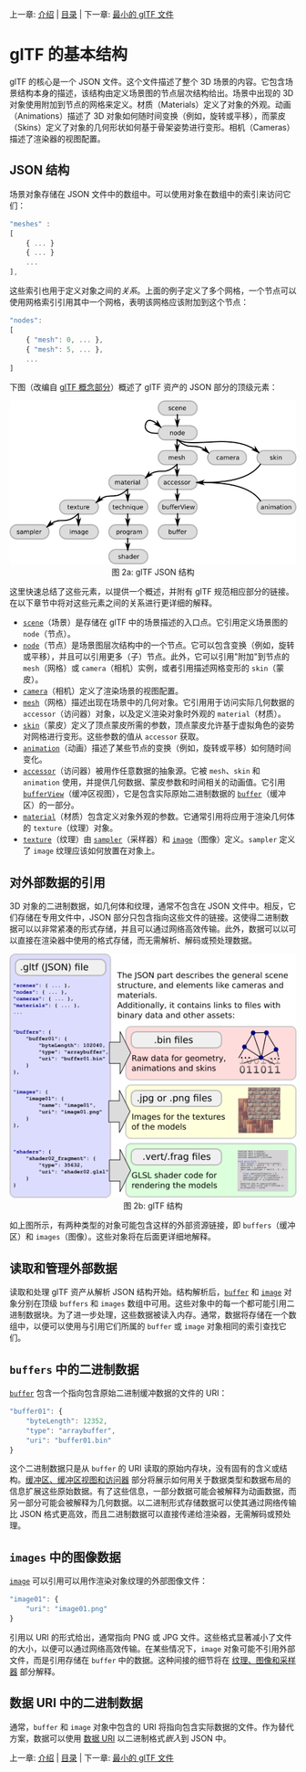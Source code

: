 上一章: [介绍](gltfTutorial_001_Introduction.md) | [目录](README.md) | 下一章: [最小的 glTF 文件](gltfTutorial_003_MinimalGltfFile.md)

# glTF 的基本结构

glTF 的核心是一个 JSON 文件。这个文件描述了整个 3D 场景的内容。它包含场景结构本身的描述，该结构由定义场景图的节点层次结构给出。场景中出现的 3D 对象使用附加到节点的网格来定义。材质（Materials）定义了对象的外观。动画（Animations）描述了 3D 对象如何随时间变换（例如，旋转或平移），而蒙皮（Skins）定义了对象的几何形状如何基于骨架姿势进行变形。相机（Cameras）描述了渲染器的视图配置。

## JSON 结构

场景对象存储在 JSON 文件中的数组中。可以使用对象在数组中的索引来访问它们：

```javascript
"meshes" : 
[
    { ... }
    { ... }
    ...
],
```

这些索引也用于定义对象之间的*关系*。上面的例子定义了多个网格，一个节点可以使用网格索引引用其中一个网格，表明该网格应该附加到这个节点：

```javascript
"nodes": 
[
    { "mesh": 0, ... },
    { "mesh": 5, ... },
    ...
]
```

下图（改编自 [glTF 概念部分](https://www.khronos.org/registry/glTF/specs/2.0/glTF-2.0.html#concepts)）概述了 glTF 资产的 JSON 部分的顶级元素：

<p align="center">
<img src="./gltfTutorial/images/gltfJsonStructure.png" /><br>
<a name="gltfJsonStructure-png"></a>图 2a: glTF JSON 结构
</p>

这里快速总结了这些元素，以提供一个概述，并附有 glTF 规范相应部分的链接。在以下章节中将对这些元素之间的关系进行更详细的解释。

- [`scene`](https://www.khronos.org/registry/glTF/specs/2.0/glTF-2.0.html#reference-scene)（场景）是存储在 glTF 中的场景描述的入口点。它引用定义场景图的 `node`（节点）。
- [`node`](https://www.khronos.org/registry/glTF/specs/2.0/glTF-2.0.html#reference-node)（节点）是场景图层次结构中的一个节点。它可以包含变换（例如，旋转或平移），并且可以引用更多（子）节点。此外，它可以引用"附加"到节点的 `mesh`（网格）或 `camera`（相机）实例，或者引用描述网格变形的 `skin`（蒙皮）。
- [`camera`](https://www.khronos.org/registry/glTF/specs/2.0/glTF-2.0.html#reference-camera)（相机）定义了渲染场景的视图配置。
- [`mesh`](https://www.khronos.org/registry/glTF/specs/2.0/glTF-2.0.html#reference-mesh)（网格）描述出现在场景中的几何对象。它引用用于访问实际几何数据的 `accessor`（访问器）对象，以及定义渲染对象时外观的 `material`（材质）。
- [`skin`](https://www.khronos.org/registry/glTF/specs/2.0/glTF-2.0.html#reference-skin)（蒙皮）定义了顶点蒙皮所需的参数，顶点蒙皮允许基于虚拟角色的姿势对网格进行变形。这些参数的值从 `accessor` 获取。
- [`animation`](https://www.khronos.org/registry/glTF/specs/2.0/glTF-2.0.html#reference-animation)（动画）描述了某些节点的变换（例如，旋转或平移）如何随时间变化。
- [`accessor`](https://www.khronos.org/registry/glTF/specs/2.0/glTF-2.0.html#reference-accessor)（访问器）被用作任意数据的抽象源。它被 `mesh`、`skin` 和 `animation` 使用，并提供几何数据、蒙皮参数和时间相关的动画值。它引用 [`bufferView`](https://www.khronos.org/registry/glTF/specs/2.0/glTF-2.0.html#reference-bufferview)（缓冲区视图），它是包含实际原始二进制数据的 [`buffer`](https://www.khronos.org/registry/glTF/specs/2.0/glTF-2.0.html#reference-buffer)（缓冲区）的一部分。
- [`material`](https://www.khronos.org/registry/glTF/specs/2.0/glTF-2.0.html#reference-material)（材质）包含定义对象外观的参数。它通常引用将应用于渲染几何体的 `texture`（纹理）对象。
- [`texture`](https://www.khronos.org/registry/glTF/specs/2.0/glTF-2.0.html#reference-texture)（纹理）由 [`sampler`](https://www.khronos.org/registry/glTF/specs/2.0/glTF-2.0.html#reference-sampler)（采样器）和 [`image`](https://www.khronos.org/registry/glTF/specs/2.0/glTF-2.0.html#reference-image)（图像）定义。`sampler` 定义了 `image` 纹理应该如何放置在对象上。

## 对外部数据的引用

3D 对象的二进制数据，如几何体和纹理，通常不包含在 JSON 文件中。相反，它们存储在专用文件中，JSON 部分只包含指向这些文件的链接。这使得二进制数据可以以非常紧凑的形式存储，并且可以通过网络高效传输。此外，数据可以以可以直接在渲染器中使用的格式存储，而无需解析、解码或预处理数据。

<p align="center">
<img src="./gltfTutorial/images/gltfStructure.png" /><br>
<a name="gltfStructure-png"></a>图 2b: glTF 结构
</p>

如上图所示，有两种类型的对象可能包含这样的外部资源链接，即 `buffers`（缓冲区）和 `images`（图像）。这些对象将在后面更详细地解释。

## 读取和管理外部数据

读取和处理 glTF 资产从解析 JSON 结构开始。结构解析后，[`buffer`](https://www.khronos.org/registry/glTF/specs/2.0/glTF-2.0.html#reference-buffer) 和 [`image`](https://www.khronos.org/registry/glTF/specs/2.0/glTF-2.0.html#reference-image) 对象分别在顶级 `buffers` 和 `images` 数组中可用。这些对象中的每一个都可能引用二进制数据块。为了进一步处理，这些数据被读入内存。通常，数据将存储在一个数组中，以便可以使用与引用它们所属的 `buffer` 或 `image` 对象相同的索引查找它们。

## `buffers` 中的二进制数据

[`buffer`](https://www.khronos.org/registry/glTF/specs/2.0/glTF-2.0.html#reference-buffer) 包含一个指向包含原始二进制缓冲数据的文件的 URI：

```javascript
"buffer01": {
    "byteLength": 12352,
    "type": "arraybuffer",
    "uri": "buffer01.bin"
}
```

这个二进制数据只是从 `buffer` 的 URI 读取的原始内存块，没有固有的含义或结构。[缓冲区、缓冲区视图和访问器](gltfTutorial_005_BuffersBufferViewsAccessors.md) 部分将展示如何用关于数据类型和数据布局的信息扩展这些原始数据。有了这些信息，一部分数据可能会被解释为动画数据，而另一部分可能会被解释为几何数据。以二进制形式存储数据可以使其通过网络传输比 JSON 格式更高效，而且二进制数据可以直接传递给渲染器，无需解码或预处理。

## `images` 中的图像数据

[`image`](https://www.khronos.org/registry/glTF/specs/2.0/glTF-2.0.html#reference-image) 可以引用可以用作渲染对象纹理的外部图像文件：

```javascript
"image01": {
    "uri": "image01.png"
}
```

引用以 URI 的形式给出，通常指向 PNG 或 JPG 文件。这些格式显著减小了文件的大小，以便可以通过网络高效传输。在某些情况下，`image` 对象可能不引用外部文件，而是引用存储在 `buffer` 中的数据。这种间接的细节将在 [纹理、图像和采样器](gltfTutorial_012_TexturesImagesSamplers.md) 部分解释。

## 数据 URI 中的二进制数据

通常，`buffer` 和 `image` 对象中包含的 URI 将指向包含实际数据的文件。作为替代方案，数据可以使用 [数据 URI](https://developer.mozilla.org/en-US/docs/Web/HTTP/Basics_of_HTTP/Data_URIs) 以二进制格式*嵌入*到 JSON 中。

上一章: [介绍](gltfTutorial_001_Introduction.md) | [目录](README.md) | 下一章: [最小的 glTF 文件](gltfTutorial_003_MinimalGltfFile.md)
